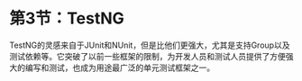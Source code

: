 # 第3节：TestNG

TestNG的灵感来自于JUnit和NUnit，但是比他们更强大，尤其是支持Group以及测试依赖等。它突破了以前一些框架的限制，为开发人员和测试人员提供了方便强大的编写和测试，也成为用途最广泛的单元测试框架之一。